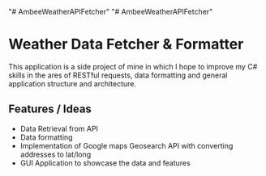 "# AmbeeWeatherAPIFetcher" 
"# AmbeeWeatherAPIFetcher" 

<h1>Weather Data Fetcher & Formatter</h1>
<a>This application is a side project of mine in which I hope to improve my C#
skills in the ares of RESTful requests, data formatting and general application
structure and architecture.

<h2>Features / Ideas</h2>
<ul>
<li>Data Retrieval from API</li>
<li>Data formatting</li>
<li>Implementation of Google maps Geosearch API with converting addresses to lat/long</li>
<li>GUI Application to showcase the data and features</li>
</ul>
